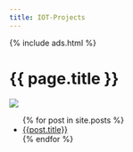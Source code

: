 ```yaml
---
title: IOT-Projects
---
```

{% include ads.html %}

# {{ page.title }}

![](https://i.imgur.com/4EDDMRd.jpg)

<ul>
  {% for post in site.posts %}
    <li>
      <a href="/wemos{{post.url }}">{{post.title}}</a>
    </li>
  {% endfor %}
</ul>


